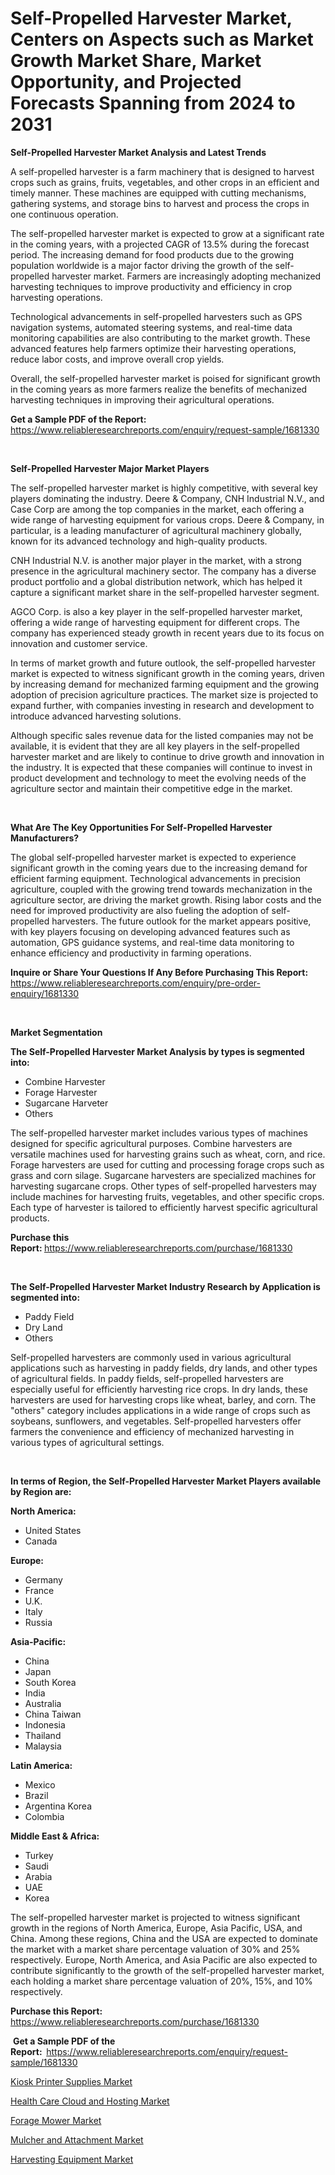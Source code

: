 <p><h1>Self-Propelled Harvester Market, Centers on Aspects such as Market Growth Market Share, Market Opportunity, and Projected Forecasts Spanning from 2024 to 2031</h1></p><p><strong>Self-Propelled Harvester Market Analysis and Latest Trends</strong></p>
<p><p>A self-propelled harvester is a farm machinery that is designed to harvest crops such as grains, fruits, vegetables, and other crops in an efficient and timely manner. These machines are equipped with cutting mechanisms, gathering systems, and storage bins to harvest and process the crops in one continuous operation.</p><p>The self-propelled harvester market is expected to grow at a significant rate in the coming years, with a projected CAGR of 13.5% during the forecast period. The increasing demand for food products due to the growing population worldwide is a major factor driving the growth of the self-propelled harvester market. Farmers are increasingly adopting mechanized harvesting techniques to improve productivity and efficiency in crop harvesting operations.</p><p>Technological advancements in self-propelled harvesters such as GPS navigation systems, automated steering systems, and real-time data monitoring capabilities are also contributing to the market growth. These advanced features help farmers optimize their harvesting operations, reduce labor costs, and improve overall crop yields.</p><p>Overall, the self-propelled harvester market is poised for significant growth in the coming years as more farmers realize the benefits of mechanized harvesting techniques in improving their agricultural operations.</p></p>
<p><strong>Get a Sample PDF of the Report:&nbsp;</strong> <a href="https://www.reliableresearchreports.com/enquiry/request-sample/1681330">https://www.reliableresearchreports.com/enquiry/request-sample/1681330</a></p>
<p>&nbsp;</p>
<p><strong>Self-Propelled Harvester Major Market Players</strong></p>
<p><p>The self-propelled harvester market is highly competitive, with several key players dominating the industry. Deere & Company, CNH Industrial N.V., and Case Corp are among the top companies in the market, each offering a wide range of harvesting equipment for various crops. Deere & Company, in particular, is a leading manufacturer of agricultural machinery globally, known for its advanced technology and high-quality products.</p><p>CNH Industrial N.V. is another major player in the market, with a strong presence in the agricultural machinery sector. The company has a diverse product portfolio and a global distribution network, which has helped it capture a significant market share in the self-propelled harvester segment.</p><p>AGCO Corp. is also a key player in the self-propelled harvester market, offering a wide range of harvesting equipment for different crops. The company has experienced steady growth in recent years due to its focus on innovation and customer service.</p><p>In terms of market growth and future outlook, the self-propelled harvester market is expected to witness significant growth in the coming years, driven by increasing demand for mechanized farming equipment and the growing adoption of precision agriculture practices. The market size is projected to expand further, with companies investing in research and development to introduce advanced harvesting solutions.</p><p>Although specific sales revenue data for the listed companies may not be available, it is evident that they are all key players in the self-propelled harvester market and are likely to continue to drive growth and innovation in the industry. It is expected that these companies will continue to invest in product development and technology to meet the evolving needs of the agriculture sector and maintain their competitive edge in the market.</p></p>
<p>&nbsp;</p>
<p><strong>What Are The Key Opportunities For Self-Propelled Harvester Manufacturers?</strong></p>
<p><p>The global self-propelled harvester market is expected to experience significant growth in the coming years due to the increasing demand for efficient farming equipment. Technological advancements in precision agriculture, coupled with the growing trend towards mechanization in the agriculture sector, are driving the market growth. Rising labor costs and the need for improved productivity are also fueling the adoption of self-propelled harvesters. The future outlook for the market appears positive, with key players focusing on developing advanced features such as automation, GPS guidance systems, and real-time data monitoring to enhance efficiency and productivity in farming operations.</p></p>
<p><strong>Inquire or Share Your Questions If Any Before Purchasing This Report:</strong> <a href="https://www.reliableresearchreports.com/enquiry/pre-order-enquiry/1681330">https://www.reliableresearchreports.com/enquiry/pre-order-enquiry/1681330</a></p>
<p>&nbsp;</p>
<p><strong>Market Segmentation</strong></p>
<p><strong>The Self-Propelled Harvester Market Analysis by types is segmented into:</strong></p>
<p><ul><li>Combine Harvester</li><li>Forage Harvester</li><li>Sugarcane Harveter</li><li>Others</li></ul></p>
<p><p>The self-propelled harvester market includes various types of machines designed for specific agricultural purposes. Combine harvesters are versatile machines used for harvesting grains such as wheat, corn, and rice. Forage harvesters are used for cutting and processing forage crops such as grass and corn silage. Sugarcane harvesters are specialized machines for harvesting sugarcane crops. Other types of self-propelled harvesters may include machines for harvesting fruits, vegetables, and other specific crops. Each type of harvester is tailored to efficiently harvest specific agricultural products.</p></p>
<p><strong>Purchase this Report:&nbsp;</strong><a href="https://www.reliableresearchreports.com/purchase/1681330">https://www.reliableresearchreports.com/purchase/1681330</a></p>
<p>&nbsp;</p>
<p><strong>The Self-Propelled Harvester Market Industry Research by Application is segmented into:</strong></p>
<p><ul><li>Paddy Field</li><li>Dry Land</li><li>Others</li></ul></p>
<p><p>Self-propelled harvesters are commonly used in various agricultural applications such as harvesting in paddy fields, dry lands, and other types of agricultural fields. In paddy fields, self-propelled harvesters are especially useful for efficiently harvesting rice crops. In dry lands, these harvesters are used for harvesting crops like wheat, barley, and corn. The "others" category includes applications in a wide range of crops such as soybeans, sunflowers, and vegetables. Self-propelled harvesters offer farmers the convenience and efficiency of mechanized harvesting in various types of agricultural settings.</p></p>
<p>&nbsp;</p>
<p><strong>In terms of Region, the Self-Propelled Harvester Market Players available by Region are:</strong></p>
<p>
    <p> <strong> North America: </strong>
        <ul>
            <li>United States</li>
            <li>Canada</li>
        </ul>
        </p> 
    <p> <strong> Europe: </strong>
        <ul>
            <li>Germany</li>
            <li>France</li>
            <li>U.K.</li>
            <li>Italy</li>
            <li>Russia</li>
        </ul>
        </p> 
    <p> <strong> Asia-Pacific: </strong>
        <ul>
            <li>China</li>
            <li>Japan</li>
            <li>South Korea</li>
            <li>India</li>
            <li>Australia</li>
            <li>China Taiwan</li>
            <li>Indonesia</li>
            <li>Thailand</li>
            <li>Malaysia</li>
        </ul>
        </p> 
    <p> <strong> Latin America: </strong>
        <ul>
            <li>Mexico</li>
            <li>Brazil</li>
            <li>Argentina Korea</li>
            <li>Colombia</li>
        </ul>
        </p> 
    <p> <strong> Middle East & Africa: </strong>
        <ul>
            <li>Turkey</li>
            <li>Saudi</li>
            <li>Arabia</li>
            <li>UAE</li>
            <li>Korea</li>
        </ul>
    </p>
    </p>
<p><p>The self-propelled harvester market is projected to witness significant growth in the regions of North America, Europe, Asia Pacific, USA, and China. Among these regions, China and the USA are expected to dominate the market with a market share percentage valuation of 30% and 25% respectively. Europe, North America, and Asia Pacific are also expected to contribute significantly to the growth of the self-propelled harvester market, each holding a market share percentage valuation of 20%, 15%, and 10% respectively.</p></p>
<p><strong>Purchase this Report: </strong><a href="https://www.reliableresearchreports.com/purchase/1681330">https://www.reliableresearchreports.com/purchase/1681330</a></p>
<p>&nbsp;<strong>Get a Sample PDF of the Report:&nbsp;&nbsp;</strong><a href="https://www.reliableresearchreports.com/enquiry/request-sample/1681330">https://www.reliableresearchreports.com/enquiry/request-sample/1681330</a></p>
<p><strong></strong></p>
<p><p><a href="https://medium.com/@ruthmorales25/analyzing-kiosk-printer-supplies-market-global-industry-perspective-and-forecast-2024-to-2031-48aeaf207fd2">Kiosk Printer Supplies Market</a></p><p><a href="https://medium.com/@ruthmorales25/analyzing-health-care-cloud-and-hosting-market-global-industry-perspective-and-forecast-2024-to-125fb374d8ba">Health Care Cloud and Hosting Market</a></p><p><a href="https://github.com/suaretopek9/Market-Research-Report-List-1/blob/main/forage-mower-market.md">Forage Mower Market</a></p><p><a href="https://medium.com/@anamariaagolli86/mulcher-and-attachment-market-size-cagr-trends-2024-2030-a3be9babb94b">Mulcher and Attachment Market</a></p><p><a href="https://github.com/mharielmesa/Market-Research-Report-List-2/blob/main/harvesting-equipment-market.md">Harvesting Equipment Market</a></p></p>